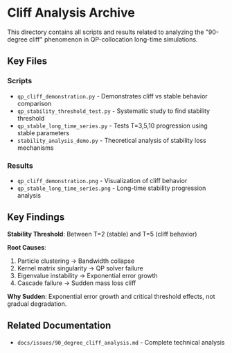 # Cliff Analysis Archive

This directory contains all scripts and results related to analyzing the "90-degree cliff" phenomenon in QP-collocation long-time simulations.

## Key Files

### Scripts
- `qp_cliff_demonstration.py` - Demonstrates cliff vs stable behavior comparison
- `qp_stability_threshold_test.py` - Systematic study to find stability threshold  
- `qp_stable_long_time_series.py` - Tests T=3,5,10 progression using stable parameters
- `stability_analysis_demo.py` - Theoretical analysis of stability loss mechanisms

### Results
- `qp_cliff_demonstration.png` - Visualization of cliff behavior
- `qp_stable_long_time_series.png` - Long-time stability progression analysis

## Key Findings

**Stability Threshold**: Between T=2 (stable) and T=5 (cliff behavior)

**Root Causes**:
1. Particle clustering → Bandwidth collapse
2. Kernel matrix singularity → QP solver failure  
3. Eigenvalue instability → Exponential error growth
4. Cascade failure → Sudden mass loss cliff

**Why Sudden**: Exponential error growth and critical threshold effects, not gradual degradation.

## Related Documentation
- `docs/issues/90_degree_cliff_analysis.md` - Complete technical analysis